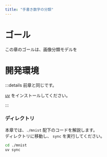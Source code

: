 ```yaml
---
title: "手書き数字の分類"
---
```


# ゴール

この章のゴールは、画像分類モデルを

# 開発環境

:::details 前章と同じです。

[uv](https://zenn.dev/malt03/books/d3f6cd9caa864a/viewer/999_environment#uv) をインストールしてください。

:::

### ディレクトリ

本章では、`./mnist` 配下のコードを解説します。  
ディレクトリに移動し、 `sync` を実行してください。

```sh
cd ./mnist
uv sync
```
